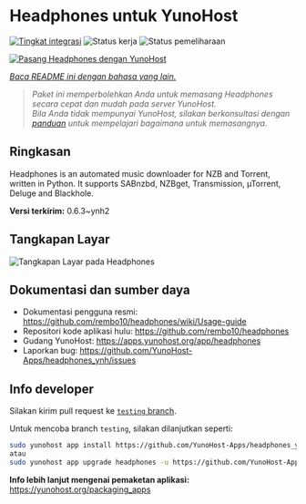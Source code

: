<!--
N.B.: README ini dibuat secara otomatis oleh <https://github.com/YunoHost/apps/tree/master/tools/readme_generator>
Ini TIDAK boleh diedit dengan tangan.
-->

# Headphones untuk YunoHost

[![Tingkat integrasi](https://dash.yunohost.org/integration/headphones.svg)](https://ci-apps.yunohost.org/ci/apps/headphones/) ![Status kerja](https://ci-apps.yunohost.org/ci/badges/headphones.status.svg) ![Status pemeliharaan](https://ci-apps.yunohost.org/ci/badges/headphones.maintain.svg)

[![Pasang Headphones dengan YunoHost](https://install-app.yunohost.org/install-with-yunohost.svg)](https://install-app.yunohost.org/?app=headphones)

*[Baca README ini dengan bahasa yang lain.](./ALL_README.md)*

> *Paket ini memperbolehkan Anda untuk memasang Headphones secara cepat dan mudah pada server YunoHost.*  
> *Bila Anda tidak mempunyai YunoHost, silakan berkonsultasi dengan [panduan](https://yunohost.org/install) untuk mempelajari bagaimana untuk memasangnya.*

## Ringkasan

Headphones is an automated music downloader for NZB and Torrent, written in Python. It supports SABnzbd, NZBget, Transmission, µTorrent, Deluge and Blackhole.


**Versi terkirim:** 0.6.3~ynh2

## Tangkapan Layar

![Tangkapan Layar pada Headphones](./doc/screenshots/screenshot01.png)

## Dokumentasi dan sumber daya

- Dokumentasi pengguna resmi: <https://github.com/rembo10/headphones/wiki/Usage-guide>
- Repositori kode aplikasi hulu: <https://github.com/rembo10/headphones>
- Gudang YunoHost: <https://apps.yunohost.org/app/headphones>
- Laporkan bug: <https://github.com/YunoHost-Apps/headphones_ynh/issues>

## Info developer

Silakan kirim pull request ke [`testing` branch](https://github.com/YunoHost-Apps/headphones_ynh/tree/testing).

Untuk mencoba branch `testing`, silakan dilanjutkan seperti:

```bash
sudo yunohost app install https://github.com/YunoHost-Apps/headphones_ynh/tree/testing --debug
atau
sudo yunohost app upgrade headphones -u https://github.com/YunoHost-Apps/headphones_ynh/tree/testing --debug
```

**Info lebih lanjut mengenai pemaketan aplikasi:** <https://yunohost.org/packaging_apps>
